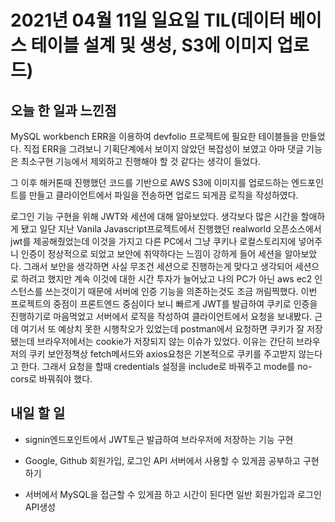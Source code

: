 # 2021년 04월 11일 일요일 TIL(데이터 베이스 테이블 설계 및 생성, S3에 이미지 업로드)

## 오늘 한 일과 느낀점
MySQL workbench ERR을 이용하여 devfolio 프로젝트에 필요한 테이블들을 만들었다. 직접 ERR을 그려보니 기획단계에서 보이지 않았던 복잡성이 보였고 아마 댓글 기능은 최소구현 기능에서 제외하고 진행해야 할 것 같다는 생각이 들었다.  

그 이후 해커톤때 진행했던 코드를 기반으로 AWS S3에 이미지를 업로드하는 엔드포인트를 만들고 클라이언트에서 파일을 전송하면 업로드 되게끔 로직을 작성하였다.  

로그인 기능 구현을 위해 JWT와 세션에 대해 알아보았다. 생각보다 많은 시간을 할애하게 됐고 일단 지난 Vanila Javascript프로젝트에서 진행했던 realworld 오픈소스에서 jwt를 제공해줬었는데 이것을 가지고 다른 PC에서 그냥 쿠키나 로컬스토리지에 넣어주니 인증이 정상적으로 되었고 보안에 취약하다는 느낌이 강하게 들어 세션을 알아보았다. 그래서 보안을 생각하면 사실 무조건 세션으로 진행하는게 맞다고 생각되어 세션으로 하려고 했지만 계속 이것에 대한 시간 투자가 늘어났고 나의 PC가 아닌 aws ec2 인스턴스를 쓰는것이기 때문에 서버에 인증 기능을 의존하는것도 조금 꺼림찍했다. 이번 프로젝트의 중점이 프론트엔드 중심이다 보니 빠르게 JWT를 발급하여 쿠키로 인증을 진행하기로 마음먹었고 서버에서 로직을 작성하여 클라이언트에서 요청을 보내봤다. 근데 여기서 또 예상치 못한 시행착오가 있었는데 postman에서 요청하면 쿠키가 잘 저장됐는데 브라우저에서는 cookie가 저장되지 않는 이슈가 있었다. 이유는 간단히 브라우저의 쿠키 보안정책상 fetch메서드와 axios요청은 기본적으로 쿠키를 주고받지 않는다고 한다. 그래서 요청을 할때 credentials 설정을 include로 바꿔주고 mode를 no-cors로 바꿔줘야 했다.

## 내일 할 일
- signin엔드포인트에서 JWT토근 발급하여 브라우저에 저장하는 기능 구현

- Google, Github 회원가입, 로그인 API 서버에서 사용할 수 있게끔 공부하고 구현하기

- 서버에서 MySQL을 접근할 수 있게끔 하고 시간이 된다면 일반 회원가입과 로그인 API생성